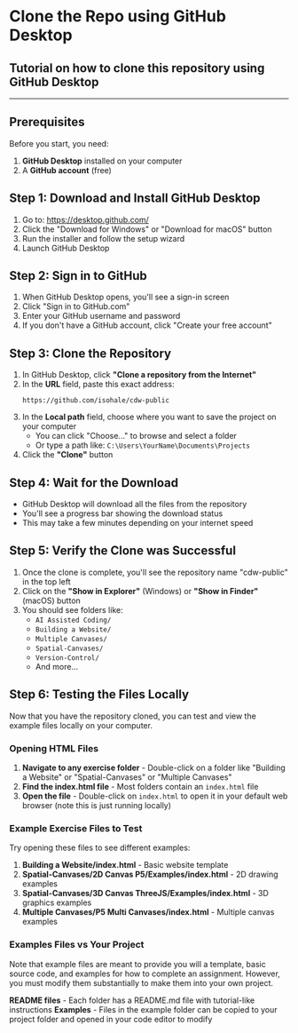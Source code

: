 # Clone the Repo using GitHub Desktop
## Tutorial on how to clone this repository using GitHub Desktop
---

## Prerequisites

Before you start, you need:
1. **GitHub Desktop** installed on your computer
2. A **GitHub account** (free)

## Step 1: Download and Install GitHub Desktop

1. Go to: https://desktop.github.com/
2. Click the "Download for Windows" or "Download for macOS" button
3. Run the installer and follow the setup wizard
4. Launch GitHub Desktop

## Step 2: Sign in to GitHub

1. When GitHub Desktop opens, you'll see a sign-in screen
2. Click "Sign in to GitHub.com"
3. Enter your GitHub username and password
4. If you don't have a GitHub account, click "Create your free account"

## Step 3: Clone the Repository

1. In GitHub Desktop, click **"Clone a repository from the Internet"**
2. In the **URL** field, paste this exact address:
   ```
   https://github.com/isohale/cdw-public
   ```
3. In the **Local path** field, choose where you want to save the project on your computer
   - You can click "Choose..." to browse and select a folder
   - Or type a path like: `C:\Users\YourName\Documents\Projects`
4. Click the **"Clone"** button

## Step 4: Wait for the Download

- GitHub Desktop will download all the files from the repository
- You'll see a progress bar showing the download status
- This may take a few minutes depending on your internet speed

## Step 5: Verify the Clone was Successful

1. Once the clone is complete, you'll see the repository name "cdw-public" in the top left
2. Click on the **"Show in Explorer"** (Windows) or **"Show in Finder"** (macOS) button
3. You should see folders like:
   - `AI Assisted Coding/`
   - `Building a Website/`
   - `Multiple Canvases/`
   - `Spatial-Canvases/`
   - `Version-Control/`
   - And more...


## Step 6: Testing the Files Locally

Now that you have the repository cloned, you can test and view the example files locally on your computer.

### Opening HTML Files

1. **Navigate to any exercise folder** - Double-click on a folder like "Building a Website" or "Spatial-Canvases" or "Multiple Canvases"
2. **Find the index.html file** - Most folders contain an `index.html` file
3. **Open the file** - Double-click on `index.html` to open it in your default web browser (note this is just running locally)


### Example Exercise Files to Test

Try opening these files to see different examples:

1. **Building a Website/index.html** - Basic website template
2. **Spatial-Canvases/2D Canvas P5/Examples/index.html** - 2D drawing examples
3. **Spatial-Canvases/3D Canvas ThreeJS/Examples/index.html** - 3D graphics examples
4. **Multiple Canvases/P5 Multi Canvases/index.html** - Multiple canvas examples


### Examples Files vs Your Project

Note that example files are meant to provide you will a template, basic source code, and examples for how to complete an assignment.
However, you must modify them substantially to make them into your own project.

**README files** - Each folder has a README.md file with tutorial-like instructions
**Examples** - Files in the example folder can be copied to your project folder and opened in your code editor to modify